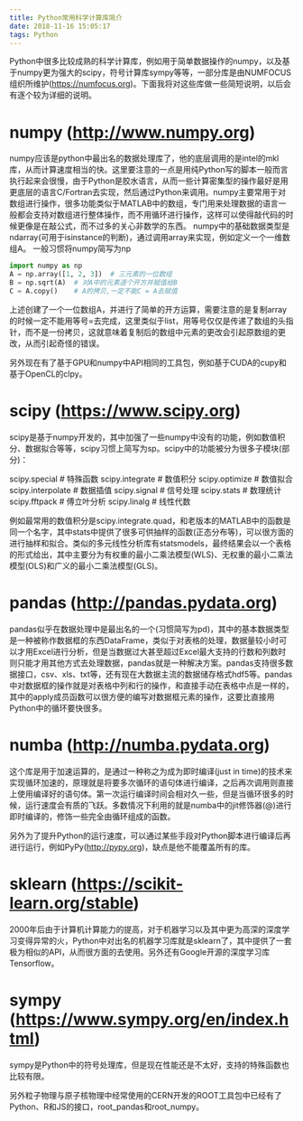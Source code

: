 ```yaml
---
title: Python常用科学计算库简介
date: 2018-11-16 15:05:17
tags: Python
---
```


Python中很多比较成熟的科学计算库，例如用于简单数据操作的numpy，以及基于numpy更为强大的scipy，符号计算库sympy等等，一部分库是由NUMFOCUS组织所维护(https://numfocus.org)。下面我将对这些库做一些简短说明，以后会有逐个较为详细的说明。

# numpy (http://www.numpy.org)

numpy应该是python中最出名的数据处理库了，他的底层调用的是intel的mkl库，从而计算速度相当的快。这里要注意的一点是用纯Python写的脚本一般而言执行起来会很慢，由于Python是胶水语言，从而一些计算密集型的操作最好是用更底层的语言C/Fortran去实现，然后通过Python来调用。numpy主要常用于对数组进行操作，很多功能类似于MATLAB中的数组，专门用来处理数据的语言一般都会支持对数组进行整体操作，而不用循环进行操作，这样可以使得敲代码的时候更像是在敲公式，而不过多的关心非数学的东西。
numpy中的基础数据类型是ndarray(可用于isinstance的判断)，通过调用array来实现，例如定义一个一维数组A。
一般习惯将numpy简写为np

```python
import numpy as np 
A = np.array([1, 2, 3])  # 三元素的一位数组
B = np.sqrt(A)  # 对A中的元素逐个开方并赋值给B
C = A.copy()    # A的拷贝,一定不能C = A去赋值
```
上述创建了一个一位数组A，并进行了简单的开方运算，需要注意的是复制array的时候一定不能用等号=去完成，这里类似于list，用等号仅仅是传递了数组的头指针，而不是一份拷贝，这就意味着复制后的数组中元素的更改会引起原数组的更改，从而引起奇怪的错误。

另外现在有了基于GPU和numpy中API相同的工具包，例如基于CUDA的cupy和基于OpenCL的clpy。

# scipy (https://www.scipy.org)
scipy是基于numpy开发的，其中加强了一些numpy中没有的功能，例如数值积分、数据拟合等等，scipy习惯上简写为sp。scipy中的功能被分为很多子模块(部分)：

scipy.special      # 特殊函数
scipy.integrate    # 数值积分
scipy.optimize     # 数值拟合
scipy.interpolate  # 数据插值
scipy.signal       # 信号处理
scipy.stats        # 数理统计
scipy.fftpack      # 傅立叶分析
scipy.linalg       # 线性代数

例如最常用的数值积分是scipy.integrate.quad，和老版本的MATLAB中的函数是同一个名字，其中stats中提供了很多可供抽样的函数(正态分布等)，可以很方面的进行抽样和拟合。类似的多元线性分析库有statsmodels，最终结果会以一个表格的形式给出，其中主要分为有权重的最小二乘法模型(WLS)、无权重的最小二乘法模型(OLS)和广义的最小二乘法模型(GLS)。

# pandas (http://pandas.pydata.org)
pandas似乎在数据处理中是最出名的一个(习惯简写为pd)，其中的基本数据类型是一种被称作数据框的东西DataFrame，类似于对表格的处理，数据量较小时可以才用Excel进行分析，但是当数据过大甚至超过Excel最大支持的行数和列数时则只能才用其他方式去处理数据，pandas就是一种解决方案。pandas支持很多数据接口，csv、xls、txt等，还有现在大数据主流的数据储存格式hdf5等。pandas中对数据框的操作就是对表格中列和行的操作，和直接手动在表格中点是一样的，其中的apply成员函数可以很方便的编写对数据框元素的操作，这要比直接用Python中的循环要快很多。

# numba (http://numba.pydata.org)

这个库是用于加速运算的，是通过一种称之为成为即时编译(just in time)的技术来实现循环加速的，原理就是将要多次循环的语句体进行编译，之后再次调用则直接上使用编译好的语句体。第一次运行编译时间会相对久一些，但是当循环很多的时候，运行速度会有质的飞跃。多数情况下利用的就是numba中的jit修饰器(@)进行即时编译的，修饰一些完全由循环组成的函数。

另外为了提升Python的运行速度，可以通过某些手段对Python脚本进行编译后再进行运行，例如PyPy(http://pypy.org)，缺点是他不能覆盖所有的库。

# sklearn (https://scikit-learn.org/stable)
2000年后由于计算机计算能力的提高，对于机器学习以及其中更为高深的深度学习变得异常的火，Python中对出名的机器学习库就是sklearn了，其中提供了一套极为相似的API，从而很方面的去使用。另外还有Google开源的深度学习库Tensorflow。

# sympy (https://www.sympy.org/en/index.html)
sympy是Python中的符号处理库，但是现在性能还是不太好，支持的特殊函数也比较有限。

另外粒子物理与原子核物理中经常使用的CERN开发的ROOT工具包中已经有了Python、R和JS的接口，root_pandas和root_numpy。

